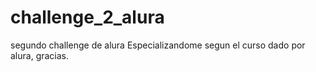 # challenge_2_alura
segundo challenge de alura 
Especializandome segun el curso dado por alura, gracias.

